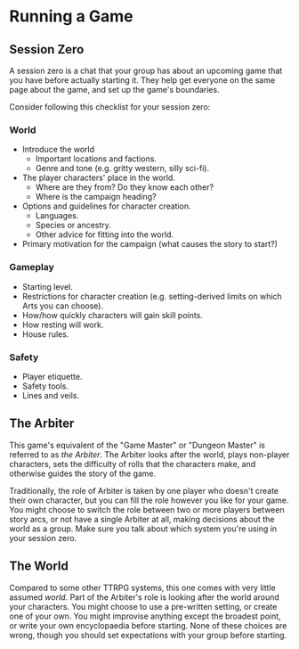 # Running a Game

## Session Zero

A session zero is a chat that your group has about an upcoming game that you have before actually starting it. They help get everyone on the same page about the game, and set up the game's boundaries.

Consider following this checklist for your session zero:

### World

- Introduce the world
  - Important locations and factions.
  - Genre and tone (e.g. gritty western, silly sci-fi).
- The player characters' place in the world.
  - Where are they from? Do they know each other?
  - Where is the campaign heading?
- Options and guidelines for character creation.
  - Languages.
  - Species or ancestry.
  - Other advice for fitting into the world.
- Primary motivation for the campaign (what causes the story to start?)

### Gameplay

- Starting level.
- Restrictions for character creation (e.g. setting-derived limits on which Arts you can choose).
- How/how quickly characters will gain skill points.
- How resting will work.
- House rules.

### Safety

- Player etiquette.
- Safety tools.
- Lines and veils.

## The Arbiter

This game's equivalent of the "Game Master" or "Dungeon Master" is referred to as _the Arbiter_. The Arbiter looks after the world, plays non-player characters, sets the difficulty of rolls that the characters make, and otherwise guides the story of the game.

Traditionally, the role of Arbiter is taken by one player who doesn't create their own character, but you can fill the role however you like for your game. You might choose to switch the role between two or more players between story arcs, or not have a single Arbiter at all, making decisions about the world as a group. Make sure you talk about which system you're using in your session zero.

## The World

Compared to some other TTRPG systems, this one comes with very little assumed _world_. Part of the Arbiter's role is looking after the world around your characters. You might choose to use a pre-written setting, or create one of your own. You might improvise anything except the broadest point, or write your own encyclopaedia before starting. None of these choices are wrong, though you should set expectations with your group before starting.
